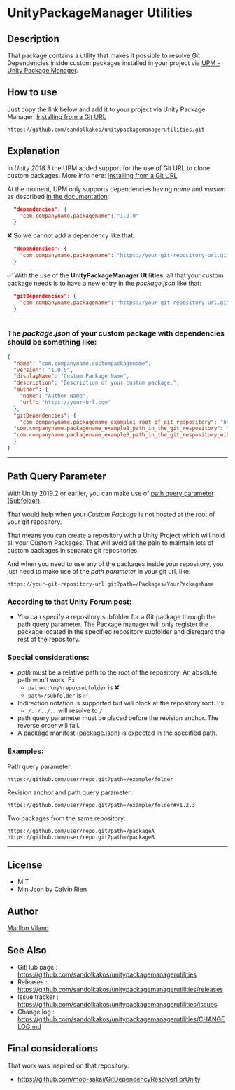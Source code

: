 UnityPackageManager Utilities
===

## Description
That package contains a utility that makes it possible to resolve Git Dependencies inside custom packages installed in your project via [UPM - Unity Package Manager](https://docs.unity3d.com/Manual/upm-ui.html).

## How to use
Just copy the link below and add it to your project via Unity Package Manager: [Installing from a Git URL](https://docs.unity3d.com/Manual/upm-ui-giturl.html)
```
https://github.com/sandolkakos/unitypackagemanagerutilities.git
```

## Explanation

In *Unity 2018.3* the UPM added support for the use of Git URL to clone custom packages. More info here: [Installing from a Git URL](https://docs.unity3d.com/Manual/upm-ui-giturl.html)

At the moment, UPM only supports dependencies having *name* and *version* as described [in the documentation](https://docs.unity3d.com/Manual/upm-manifestPkg.html):
```json
  "dependencies": {
    "com.companyname.packagename": "1.0.0"
  }
```

❌️ So we cannot add a dependency like that:
```json
  "dependencies": {
    "com.companyname.packagename": "https://your-git-repository-url.git"
  }
```

✅️ With the use of the **UnityPackageManager Utilities**, all that your custom package needs is to have a new entry in the *package.json* like that:
```json
  "gitDependencies": {
    "com.companyname.packagename": "https://your-git-repository-url.git"
  }
```
----

### The *package.json* of your custom package with dependencies should be something like:
```json
{
  "name": "com.companyname.custompackagename",
  "version": "1.0.0",
  "displayName": "Custom Package Name",
  "description": "Description of your custom package.",
  "author": {
    "name": "Author Name",
    "url": "https://your-url.com"
  },
  "gitDependencies": {
    "com.companyname.packagename_example1_root_of_git_respository": "https://your-git-repository-url.git",
  "com.companyname.packagename_example2_path_in_the_git_respository": "https://your-git-repository-url.git?path=/Packages/YourPackageName",
  "com.companyname.packagename_example3_path_in_the_git_respository_with_tag_version": "https://your-git-repository-url.git?path=/Packages/YourPackageName#1.2.0"
  }
}
```
----

## Path Query Parameter

With Unity 2019.2 or earlier, you can make use of [path query parameter (Subfolder)](https://forum.unity.com/threads/some-feedback-on-package-manager-git-support.743345/#post-5425311).

That would help when your *Custom Package* is not hosted at the root of your git repository.

That means you can create a repository with a Unity Project which will hold all your Custom Packages. That will avoid all the pain to maintain lots of custom packages in separate git repositories.

And when you need to use any of the packages inside your repository, you just need to make use of the *path parameter* in your git url, like:
```
https://your-git-repository-url.git?path=/Packages/YourPackageName
```

### According to that [Unity Forum post](https://forum.unity.com/threads/some-feedback-on-package-manager-git-support.743345/#post-5425311):

- You can specify a repository subfolder for a Git package through the path query parameter. The Package manager will only register the package located in the specified repository subfolder and disregard the rest of the repository.

### Special considerations:

- *path* must be a relative path to the root of the repository. An absolute path won't work. Ex:
  - `path=c:\my\repo\subfolder` is ❌️
  - `path=/subfolder` is ✅️
- Indirection notation is supported but will block at the repository root. Ex:
    - `/../../..` will resolve to `/`
- path query parameter must be placed before the revision anchor. The reverse order will fail.
- A package manifest (package.json) is expected in the specified path.

### Examples:

Path query parameter:

```
https://github.com/user/repo.git?path=/example/folder
```

Revision anchor and path query parameter:

```
https://github.com/user/repo.git?path=/example/folder#v1.2.3
```

Two packages from the same repository:

```
https://github.com/user/repo.git?path=/packageA https://github.com/user/repo.git?path=/packageB
```

----

## License

* MIT
* [MiniJson](https://gist.github.com/darktable/1411710) by Calvin Rien

## Author

[Marllon Vilano](https://github.com/sandolkakos)

## See Also

* GitHub page : https://github.com/sandolkakos/unitypackagemanagerutilities
* Releases : https://github.com/sandolkakos/unitypackagemanagerutilities/releases
* Issue tracker : https://github.com/sandolkakos/unitypackagemanagerutilities/issues
* Change log : https://github.com/sandolkakos/unitypackagemanagerutilities/CHANGELOG.md

## Final considerations

That work was inspired on that repository:
- https://github.com/mob-sakai/GitDependencyResolverForUnity

